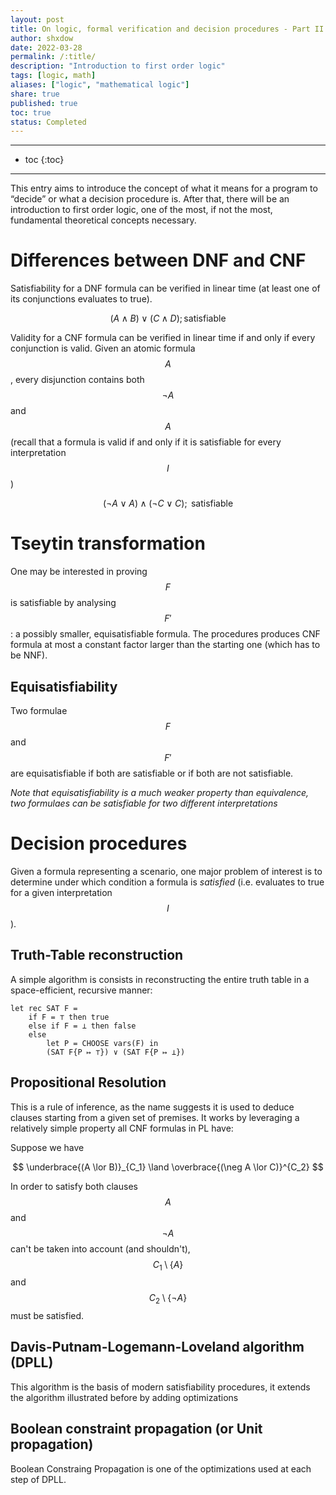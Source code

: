 ```yaml
---
layout: post
title: On logic, formal verification and decision procedures - Part II
author: shxdow
date: 2022-03-28
permalink: /:title/
description: "Introduction to first order logic"
tags: [logic, math]
aliases: ["logic", "mathematical logic"]
share: true
published: true
toc: true
status: Completed
---
```


---
* toc
{:toc}
---

This entry aims to introduce the concept of what it
means for a program to “decide” or what a decision
procedure is. After that, there will be an
introduction to first order logic, one of the most,
if not the most, fundamental theoretical concepts
necessary.

# Differences between DNF and CNF

Satisfiability for a DNF formula can be verified in
linear time (at least one of its conjunctions
evaluates to true).

$$
(A \land B) \lor (C \land D); \text{satisfiable}
$$

Validity for a CNF formula can be verified in linear
time if and only if every conjunction is valid.
Given an atomic formula $$A$$, every disjunction
contains both $$\neg A$$ and $$A$$ (recall that
a formula is valid if and only if it is satisfiable
for every interpretation $$I$$)

$$(\neg A \lor A) \land (\neg C \lor C); \text{ satisfiable}$$

# Tseytin transformation

One may be interested in proving $$F$$ is satisfiable by 
analysing $$F'$$: a possibly smaller, equisatisfiable formula. The
procedures produces CNF formula at most a constant factor
larger than the starting one (which has to be NNF).

## Equisatisfiability

Two formulae $$F$$ and $$F'$$ are equisatisfiable if
both are satisfiable or if both are not satisfiable.

_Note that equisatisfiability is a much weaker
property than equivalence, two formulaes can be
satisfiable for two different interpretations_

# Decision procedures

Given a formula representing a scenario, one major
problem of interest is to determine
under which condition a formula is _satisfied_
(i.e. evaluates to true for a given interpretation
$$I$$).

## Truth-Table reconstruction

A simple algorithm is consists in
reconstructing the entire truth table in a space-efficient,
recursive manner:

```text
let rec SAT F =
    if F = ⊤ then true
    else if F = ⊥ then false
    else
        let P = CHOOSE vars(F) in
        (SAT F{P ↦ ⊤}) ∨ (SAT F{P ↦ ⊥})
```

## Propositional Resolution

This is a rule of inference, as the name suggests it
is used to deduce clauses starting from a given set of
premises. It works by leveraging a relatively simple
property all CNF formulas in PL have:  

Suppose we have

$$
\underbrace{(A \lor B)}_{C_1} \land \overbrace{(\neg A \lor C)}^{C_2}
$$

In order to satisfy both clauses $$A$$ and $$\neg A$$
can't be taken into account (and shouldn't), $$C_1 \setminus \{A\}$$ and
$$C_2 \setminus \{\neg A\}$$ must be satisfied.



## Davis-Putnam-Logemann-Loveland algorithm (DPLL)

This algorithm is the basis of modern satisfiability
procedures, it extends the algorithm illustrated
before by adding optimizations

## Boolean constraint propagation (or Unit propagation)

Boolean Constraing Propagation is one of the optimizations used at each step of DPLL.
